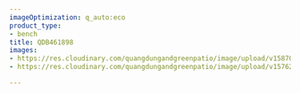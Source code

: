 ```yaml
---
imageOptimization: q_auto:eco
product_type:
- bench
title: QDB461898
images:
- https://res.cloudinary.com/quangdungandgreenpatio/image/upload/v1587004922/posts/DSC07274_on4ceh.png
- https://res.cloudinary.com/quangdungandgreenpatio/image/upload/v1576201060/posts/DSC07276_c6quck.png

---
```


